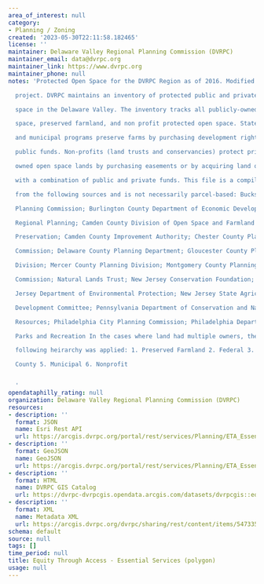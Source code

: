 ```yaml
---
area_of_interest: null
category:
- Planning / Zoning
created: '2023-05-30T22:11:58.182465'
license: ''
maintainer: Delaware Valley Regional Planning Commission (DVRPC)
maintainer_email: data@dvrpc.org
maintainer_link: https://www.dvrpc.org
maintainer_phone: null
notes: 'Protected Open Space for the DVRPC Region as of 2016. Modified for ETA

  project. DVRPC maintains an inventory of protected public and private open

  space in the Delaware Valley. The inventory tracks all publicly-owned open

  space, preserved farmland, and non profit protected open space. State, county

  and municipal programs preserve farms by purchasing development rights with

  public funds. Non-profits (land trusts and conservancies) protect privately

  owned open space lands by purchasing easements or by acquiring land outright

  with a combination of public and private funds. This file is a compilation

  from the following sources and is not necessarily parcel-based: Bucks County

  Planning Commission; Burlington County Department of Economic Development and

  Regional Planning; Camden County Division of Open Space and Farmland

  Preservation; Camden County Improvement Authority; Chester County Planning

  Commission; Delaware County Planning Department; Gloucester County Planning

  Division; Mercer County Planning Division; Montgomery County Planning

  Commission; Natural Lands Trust; New Jersey Conservation Foundation; New

  Jersey Department of Environmental Protection; New Jersey State Agriculture

  Development Committee; Pennsylvania Department of Conservation and Natural

  Resources; Philadelphia City Planning Commission; Philadelphia Department of

  Parks and Recreation In the cases where land had multiple owners, the

  following heirarchy was applied: 1. Preserved Farmland 2. Federal 3. State 4.

  County 5. Municipal 6. Nonprofit


  '
opendataphilly_rating: null
organization: Delaware Valley Regional Planning Commission (DVRPC)
resources:
- description: ''
  format: JSON
  name: Esri Rest API
  url: https://arcgis.dvrpc.org/portal/rest/services/Planning/ETA_EssentialServicesPoly/FeatureServer/0
- description: ''
  format: GeoJSON
  name: GeoJSON
  url: https://arcgis.dvrpc.org/portal/rest/services/Planning/ETA_EssentialServicesPoly/FeatureServer/0/query?where=1=1&outsr=4326&outfields=*&f=geojson
- description: ''
  format: HTML
  name: DVRPC GIS Catalog
  url: https://dvrpc-dvrpcgis.opendata.arcgis.com/datasets/dvrpcgis::equity-through-access-essential-services-polygon
- description: ''
  format: XML
  name: Metadata XML
  url: https://arcgis.dvrpc.org/dvrpc/sharing/rest/content/items/5473359566824524a5108f229f2c976e/info/metadata/metadata.xml?format=default
schema: default
source: null
tags: []
time_period: null
title: Equity Through Access - Essential Services (polygon)
usage: null
---
```

